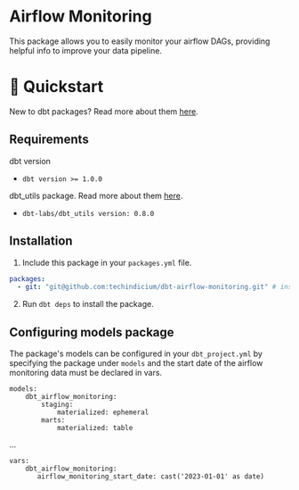 # Airflow Monitoring

This package allows you to easily monitor your airflow DAGs, providing helpful info to improve your data pipeline.


# :running: Quickstart

New to dbt packages? Read more about them [here](https://docs.getdbt.com/docs/building-a-dbt-project/package-management/).

## Requirements
dbt version
* ```dbt version >= 1.0.0```

dbt_utils package. Read more about them [here](https://hub.getdbt.com/dbt-labs/dbt_utils/latest/).
* ```dbt-labs/dbt_utils version: 0.8.0``` 

## Installation

1. Include this package in your `packages.yml` file.
```yaml
packages:
  - git: "git@github.com:techindicium/dbt-airflow-monitoring.git" # insert git SSH URL
```

2. Run `dbt deps` to install the package.



## Configuring models package

The package's models can be configured in your `dbt_project.yml` by specifying the package under `models` and the start date of the airflow monitoring data must be declared in vars.

```
models:
    dbt_airflow_monitoring:
        staging:
            materialized: ephemeral
        marts:
            materialized: table
```
...

```
vars:
    dbt_airflow_monitoring:
       airflow_monitoring_start_date: cast('2023-01-01' as date)
```
